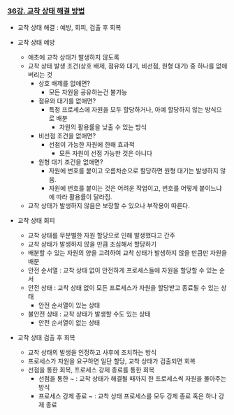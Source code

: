 ### [36강. 교착 상태 해결 방법](https://www.youtube.com/watch?v=zQDNXklvdUw)

- 교착 상태 해결 : 예방, 회피, 검출 후 회복

- 교착 상태 예방
  - 애초에 교착 상태가 발생하지 않도록
  - 교착 상태 발생 조건(상호 배제, 점유와 대기, 비선점, 원형 대기) 중 하나를 없애버리는 것
    - 상호 배제를 없애면?
      - 모든 자원을 공유하는건 불가능
    - 점유와 대기를 없애면?
      - 특정 프로세스에 자원을 모두 할당하거나, 아예 할당하지 않는 방식으로 배분
        - 자원의 활용률을 낮출 수 있는 방식
    - 비선점 조건을 없애면?
      - 선점이 가능한 자원에 한해 효과적
        - 모든 자원이 선점 가능한 것은 아니다
    - 원형 대기 조건을 없애면?
      - 자원에 번호를 붙이고 오름차순으로 할당하면 원형 대기는 발생하지 않음.
      - 자원에 번호를 붙이는 것은 어려운 작업이고, 번호를 어떻게 붙이느냐에 따라 활용률이 달라짐.
  - 교착 상태가 발생하지 않음은 보장할 수 있으나 부작용이 따른다.

- 교착 상태 회피
  - 교착 상태를 무분별한 자원 할당으로 인해 발생했다고 간주
  - 교착 상태가 발생하지 않을 만큼 조심해서 할당하기
  - 배분할 수 있는 자원의 양을 고려하여 교착 상태가 발생하지 않을 만큼만 자원을 배분
  - 안전 순서열 : 교착 상태 없이 안전하게 프로세스들에 자원을 할당할 수 있는 순서
  - 안전 상태 : 교착 상태 없이 모든 프로세스가 자원을 할당받고 종료될 수 있는 상태
    - 안전 순서열이 있는 상태
  - 불안전 상태 : 교착 상태가 발생할 수도 있는 상태
    - 안전 순서열이 없는 상태

- 교착 상태 검출 후 회복
  - 교착 상태의 발생을 인정하고 사후에 조치하는 방식
  - 프로세스가 자원을 요구하면 일단 할당, 교착 상태가 검출되면 회복
  - 선점을 통한 회복, 프로세스 강제 종료를 통한 회복
    - 선점을 통한 ~ : 교착 상태가 해결될 때까지 한 프로세스씩 자원을 몰아주는 방식
    - 프로세스 강제 종료 ~ : 교착 상태 프로세스를 모두 강제 종료 혹은 하나 강제 종료

